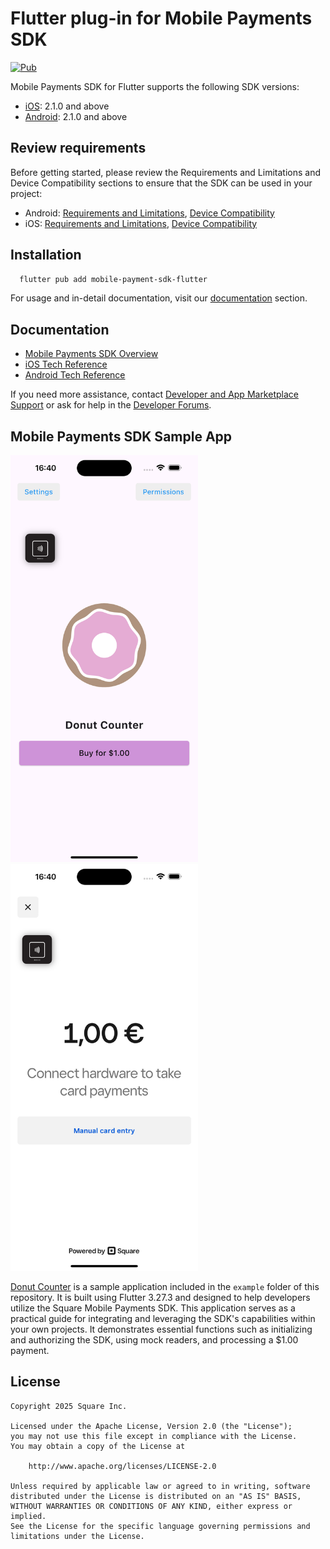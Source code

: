 # Flutter plug-in for Mobile Payments SDK

[![Pub](https://img.shields.io/pub/v/square_mobile_payments_sdk)](https://pub.dev/packages/square_mobile_payments_sdk)

Mobile Payments SDK for Flutter supports the following SDK versions:

  * [iOS](https://developer.squareup.com/docs/mobile-payments-sdk/ios#1-install-the-sdk-and-dependencies): 2.1.0 and above
  * [Android](https://developer.squareup.com/docs/mobile-payments-sdk/android#1-install-the-sdk-and-dependencies): 2.1.0 and above

## Review requirements
Before getting started, please review the Requirements and Limitations and Device Compatibility sections to ensure that the SDK can be used in your project:
* Android: [Requirements and Limitations](https://developer.squareup.com/docs/mobile-payments-sdk/android#requirements-and-limitations), [Device Compatibility](https://developer.squareup.com/docs/mobile-payments-sdk/android#device-permissions)
* iOS: [Requirements and Limitations](https://developer.squareup.com/docs/mobile-payments-sdk/ios#requirements-and-limitations), [Device Compatibility](https://developer.squareup.com/docs/mobile-payments-sdk/ios#device-permissions)

## Installation
```sh
  flutter pub add mobile-payment-sdk-flutter
```

For usage and in-detail documentation, visit our [documentation](doc/) section.

## Documentation
* [Mobile Payments SDK Overview](https://developer.squareup.com/docs/mobile-payments-sdk)
* [iOS Tech Reference](https://developer.squareup.com/docs/sdk/mobile-payments/ios)
* [Android Tech Reference](https://developer.squareup.com/docs/sdk/mobile-payments/android)

If you need more assistance, contact [Developer and App Marketplace Support](https://squareup.com/help/us/en/contact?panel=BF53A9C8EF68) or ask for help in the [Developer Forums](https://developer.squareup.com/forums/).

## Mobile Payments SDK Sample App
<img src="./images/donut-counter-home.png" width="300"/> <img src="./images/donut-counter-take-payment.png" width="300"/>

[Donut Counter](example/) is a sample application included in the `example` folder of this repository. It is built using Flutter 3.27.3 and designed to help developers utilize the Square Mobile Payments SDK. This application serves as a practical guide for integrating and leveraging the SDK's capabilities within your own projects. It demonstrates essential functions such as initializing and authorizing the SDK, using mock readers, and processing a $1.00 payment.

## License

```
Copyright 2025 Square Inc.

Licensed under the Apache License, Version 2.0 (the "License");
you may not use this file except in compliance with the License.
You may obtain a copy of the License at

    http://www.apache.org/licenses/LICENSE-2.0

Unless required by applicable law or agreed to in writing, software
distributed under the License is distributed on an "AS IS" BASIS,
WITHOUT WARRANTIES OR CONDITIONS OF ANY KIND, either express or implied.
See the License for the specific language governing permissions and
limitations under the License.
```
